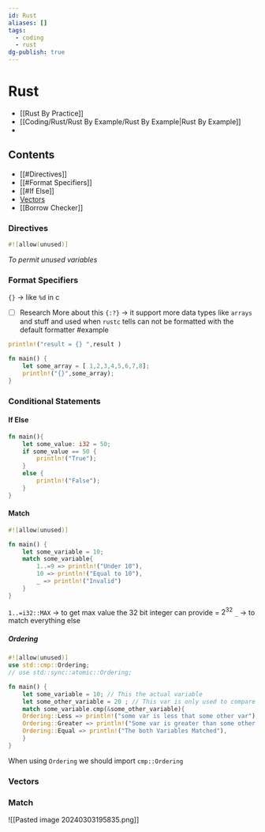 ```yaml
---
id: Rust
aliases: []
tags:
  - coding
  - rust
dg-publish: true
---
```

# Rust
- [[Rust By Practice]]
- [[Coding/Rust/Rust By Example/Rust By Example|Rust By Example]]
- 
## Contents
- [[#Directives]]
- [[#Format Specifiers]]
- [[#If Else]]
- [Vectors](#vectors)
- [[Borrow Checker]]

### Directives

```rust
#![allow(unused)]

```

*To permit unused variables*

### Format Specifiers
`{}` ->  like `%d` in c 
- [ ] Research More about this 
`{:?}` -> it support more data types like `arrays` and stuff and used when `rustc` tells can not be formatted with the default formatter 
#example 

```rust
println!("result = {} ",result )

```

```rust
fn main() {
    let some_array = [ 1,2,3,4,5,6,7,8];
    println!("{}",some_array);
}

```

### Conditional Statements

#### If Else

```rust
fn main(){
    let some_value: i32 = 50;
    if some_value == 50 {
        println!("True");
    }
    else {
        println!("False");
    }
}

```

#### Match

```rust
#![allow(unused)]

fn main() {
    let some_variable = 10;
    match some_variable{
        1..=9 => println!("Under 10"),
        10 => println!("Equal to 10"),
        _ => println!("Invalid")
    }
}

```

`1..=i32::MAX` -> to get max value the 32 bit integer can provide = $2^{32}$
`_` -> to match everything else

##### Ordering

```rust
#![allow(unused)]
use std::cmp::Ordering;
// use std::sync::atomic::Ordering;

fn main() {
    let some_variable = 10; // This the actual variable 
    let some_other_variable = 20 ; // This var is only used to compare
    match some_variable.cmp(&some_other_variable){
    Ordering::Less => println!("some var is less that some other var"),
    Ordering::Greater => println!("Some var is greater than some other var"),
    Ordering::Equal => println!("The both Variables Matched"),
    }
}

```

When using `Ordering` we should import `cmp::Ordering`

### Vectors

### Match
![[Pasted image 20240303195835.png]]

